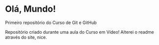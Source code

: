 # Olá, Mundo!
 Primeiro repositório do Curso de Git e GitHub

Repositório criado durante uma aula do Curso em Vídeo!
Alterei o readme através do site, nice.
